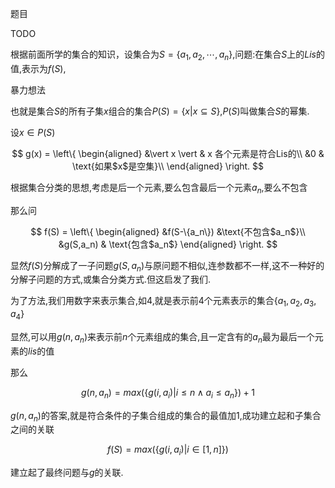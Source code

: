 题目

TODO


根据前面所学的集合的知识，设集合为$S = \{a_1,a_2,\cdots,a_n\}$,问题:在集合$S$上的$Lis$的值,表示为$f(S)$,

暴力想法

也就是集合$S$的所有子集$x$组合的集合$P(S) = \{x | x \subseteq S\}$,$P(S)$叫做集合$S$的幂集.

设$x \in P(S)$

$$
g(x) = \left\{
    \begin{aligned}
        &\vert x \vert & x 各个元素是符合Lis的\\
        &0 & \text{如果$x$是空集}\\
    \end{aligned}
\right. 
$$




根据集合分类的思想,考虑是后一个元素,要么包含最后一个元素$a_n$,要么不包含



那么问

$$
f(S) =
\left\{
    \begin{aligned}
        &f(S-\{a_n\}) &\text{不包含$a_n$}\\
        &g(S,a_n) & \text{包含$a_n$}
    \end{aligned}
\right.
$$

显然$f(S)$分解成了一子问题$g(S,a_n)$与原问题不相似,连参数都不一样,这不一种好的分解子问题的方式,或集合分类方式.但这启发了我们.

为了方法,我们用数字来表示集合,如$4$,就是表示前$4$个元素表示的集合$\{a_1,a_2,a_3,a_4\}$

显然,可以用$g(n,a_n)$来表示前$n$个元素组成的集合,且一定含有的$a_n$最为最后一个元素的$lis$的值

那么

$$
g(n,a_n) = max(\{g(i,a_i) \big\vert i \leqslant n \land a_i \leqslant a_n \}) +1
$$

$g(n,a_n)$的答案,就是符合条件的子集合组成的集合的最值加$1$,成功建立起和子集合之间的关联

$$
f(S) = max(\{g(i,a_i) \big\vert i \in [1,n]\})
$$

建立起了最终问题与$g$的关联.